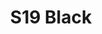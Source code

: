 ---
title: S19 Black
permalink: "/teams/black-2"
members:
- Brandon Benjamin
- Matthew Cline (QB)
- Manny Coleman
- Ryan Dillon
- Jayme Fuglesten
- Alex Kizer
- Mike Kotarski
- Zachary Lampman
- Kip Malcolm
- Matt Pesesky
- Jeremy Steslicki (Captain)
- Ryan Stoffers
- Kirk Yancey
teamid: 7019
name: S19 Black
division: ''
---